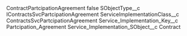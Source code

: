 <?xml version="1.0" encoding="UTF-8"?>
<CustomMetadata xmlns="http://soap.sforce.com/2006/04/metadata" xmlns:xsi="http://www.w3.org/2001/XMLSchema-instance" xmlns:xsd="http://www.w3.org/2001/XMLSchema">
    <label>ContractPartcipationAgreement</label>
    <protected>false</protected>
    <values>
        <field>SObjectType__c</field>
        <value xsi:type="xsd:string">IContractsSvcPartcipationAgreement</value>
    </values>
    <values>
        <field>ServiceImplementationClass__c</field>
        <value xsi:type="xsd:string">ContractsSvcPartcipationAgreement</value>
    </values>
    <values>
        <field>Service_Implementation_Key__c</field>
        <value xsi:type="xsd:string">Partcipation_Agreement</value>
    </values>
    <values>
        <field>Service_Implementation_SObject__c</field>
        <value xsi:type="xsd:string">Contract</value>
    </values>
</CustomMetadata>
